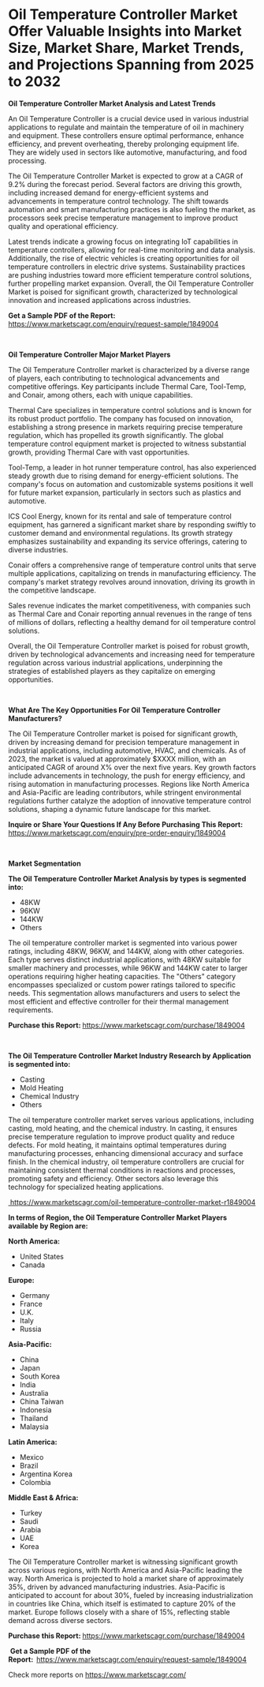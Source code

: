 <p><h1>Oil Temperature Controller Market Offer Valuable Insights into Market Size, Market Share, Market Trends, and Projections Spanning from 2025 to 2032</h1></p><p><strong>Oil Temperature Controller Market Analysis and Latest Trends</strong></p>
<p><p>An Oil Temperature Controller is a crucial device used in various industrial applications to regulate and maintain the temperature of oil in machinery and equipment. These controllers ensure optimal performance, enhance efficiency, and prevent overheating, thereby prolonging equipment life. They are widely used in sectors like automotive, manufacturing, and food processing.</p><p>The Oil Temperature Controller Market is expected to grow at a CAGR of 9.2% during the forecast period. Several factors are driving this growth, including increased demand for energy-efficient systems and advancements in temperature control technology. The shift towards automation and smart manufacturing practices is also fueling the market, as processors seek precise temperature management to improve product quality and operational efficiency.</p><p>Latest trends indicate a growing focus on integrating IoT capabilities in temperature controllers, allowing for real-time monitoring and data analysis. Additionally, the rise of electric vehicles is creating opportunities for oil temperature controllers in electric drive systems. Sustainability practices are pushing industries toward more efficient temperature control solutions, further propelling market expansion. Overall, the Oil Temperature Controller Market is poised for significant growth, characterized by technological innovation and increased applications across industries.</p></p>
<p><strong>Get a Sample PDF of the Report:&nbsp;</strong> <a href="https://www.marketscagr.com/enquiry/request-sample/1849004?utm_campaign=3263&utm_medium=2&utm_source=Github&utm_content=ia&utm_term=11042025&utm_id=oil-temperature-controller">https://www.marketscagr.com/enquiry/request-sample/1849004</a></p>
<p>&nbsp;</p>
<p><strong>Oil Temperature Controller Major Market Players</strong></p>
<p><p>The Oil Temperature Controller market is characterized by a diverse range of players, each contributing to technological advancements and competitive offerings. Key participants include Thermal Care, Tool-Temp, and Conair, among others, each with unique capabilities.</p><p>Thermal Care specializes in temperature control solutions and is known for its robust product portfolio. The company has focused on innovation, establishing a strong presence in markets requiring precise temperature regulation, which has propelled its growth significantly. The global temperature control equipment market is projected to witness substantial growth, providing Thermal Care with vast opportunities.</p><p>Tool-Temp, a leader in hot runner temperature control, has also experienced steady growth due to rising demand for energy-efficient solutions. The company's focus on automation and customizable systems positions it well for future market expansion, particularly in sectors such as plastics and automotive.</p><p>ICS Cool Energy, known for its rental and sale of temperature control equipment, has garnered a significant market share by responding swiftly to customer demand and environmental regulations. Its growth strategy emphasizes sustainability and expanding its service offerings, catering to diverse industries.</p><p>Conair offers a comprehensive range of temperature control units that serve multiple applications, capitalizing on trends in manufacturing efficiency. The company's market strategy revolves around innovation, driving its growth in the competitive landscape.</p><p>Sales revenue indicates the market competitiveness, with companies such as Thermal Care and Conair reporting annual revenues in the range of tens of millions of dollars, reflecting a healthy demand for oil temperature control solutions.</p><p>Overall, the Oil Temperature Controller market is poised for robust growth, driven by technological advancements and increasing need for temperature regulation across various industrial applications, underpinning the strategies of established players as they capitalize on emerging opportunities.</p></p>
<p>&nbsp;</p>
<p><strong>What Are The Key Opportunities For Oil Temperature Controller Manufacturers?</strong></p>
<p><p>The Oil Temperature Controller market is poised for significant growth, driven by increasing demand for precision temperature management in industrial applications, including automotive, HVAC, and chemicals. As of 2023, the market is valued at approximately $XXXX million, with an anticipated CAGR of around X% over the next five years. Key growth factors include advancements in technology, the push for energy efficiency, and rising automation in manufacturing processes. Regions like North America and Asia-Pacific are leading contributors, while stringent environmental regulations further catalyze the adoption of innovative temperature control solutions, shaping a dynamic future landscape for this market.</p></p>
<p><strong>Inquire or Share Your Questions If Any Before Purchasing This Report:</strong> <a href="https://www.marketscagr.com/enquiry/pre-order-enquiry/1849004?utm_campaign=3263&utm_medium=2&utm_source=Github&utm_content=ia&utm_term=11042025&utm_id=oil-temperature-controller">https://www.marketscagr.com/enquiry/pre-order-enquiry/1849004</a></p>
<p>&nbsp;</p>
<p><strong>Market Segmentation</strong></p>
<p><strong>The Oil Temperature Controller Market Analysis by types is segmented into:</strong></p>
<p><ul><li>48KW</li><li>96KW</li><li>144KW</li><li>Others</li></ul></p>
<p><p>The oil temperature controller market is segmented into various power ratings, including 48KW, 96KW, and 144KW, along with other categories. Each type serves distinct industrial applications, with 48KW suitable for smaller machinery and processes, while 96KW and 144KW cater to larger operations requiring higher heating capacities. The "Others" category encompasses specialized or custom power ratings tailored to specific needs. This segmentation allows manufacturers and users to select the most efficient and effective controller for their thermal management requirements.</p></p>
<p><strong>Purchase this Report:&nbsp;</strong><a href="https://www.marketscagr.com/purchase/1849004?utm_campaign=3263&utm_medium=2&utm_source=Github&utm_content=ia&utm_term=11042025&utm_id=oil-temperature-controller">https://www.marketscagr.com/purchase/1849004</a></p>
<p>&nbsp;</p>
<p><strong>The Oil Temperature Controller Market Industry Research by Application is segmented into:</strong></p>
<p><ul><li>Casting</li><li>Mold Heating</li><li>Chemical Industry</li><li>Others</li></ul></p>
<p><p>The oil temperature controller market serves various applications, including casting, mold heating, and the chemical industry. In casting, it ensures precise temperature regulation to improve product quality and reduce defects. For mold heating, it maintains optimal temperatures during manufacturing processes, enhancing dimensional accuracy and surface finish. In the chemical industry, oil temperature controllers are crucial for maintaining consistent thermal conditions in reactions and processes, promoting safety and efficiency. Other sectors also leverage this technology for specialized heating applications.</p></p>
<p><a href="https://www.marketscagr.com/oil-temperature-controller-market-r1849004?utm_campaign=3263&utm_medium=2&utm_source=Github&utm_content=ia&utm_term=11042025&utm_id=oil-temperature-controller">&nbsp;https://www.marketscagr.com/oil-temperature-controller-market-r1849004</a></p>
<p><strong>In terms of Region, the Oil Temperature Controller Market Players available by Region are:</strong></p>
<p>
    <p> <strong> North America: </strong>
        <ul>
            <li>United States</li>
            <li>Canada</li>
        </ul>
        </p> 
    <p> <strong> Europe: </strong>
        <ul>
            <li>Germany</li>
            <li>France</li>
            <li>U.K.</li>
            <li>Italy</li>
            <li>Russia</li>
        </ul>
        </p> 
    <p> <strong> Asia-Pacific: </strong>
        <ul>
            <li>China</li>
            <li>Japan</li>
            <li>South Korea</li>
            <li>India</li>
            <li>Australia</li>
            <li>China Taiwan</li>
            <li>Indonesia</li>
            <li>Thailand</li>
            <li>Malaysia</li>
        </ul>
        </p> 
    <p> <strong> Latin America: </strong>
        <ul>
            <li>Mexico</li>
            <li>Brazil</li>
            <li>Argentina Korea</li>
            <li>Colombia</li>
        </ul>
        </p> 
    <p> <strong> Middle East & Africa: </strong>
        <ul>
            <li>Turkey</li>
            <li>Saudi</li>
            <li>Arabia</li>
            <li>UAE</li>
            <li>Korea</li>
        </ul>
    </p>
    </p>
<p><p>The Oil Temperature Controller market is witnessing significant growth across various regions, with North America and Asia-Pacific leading the way. North America is projected to hold a market share of approximately 35%, driven by advanced manufacturing industries. Asia-Pacific is anticipated to account for about 30%, fueled by increasing industrialization in countries like China, which itself is estimated to capture 20% of the market. Europe follows closely with a share of 15%, reflecting stable demand across diverse sectors.</p></p>
<p><strong>Purchase this Report: </strong><a href="https://www.marketscagr.com/purchase/1849004?utm_campaign=3263&utm_medium=2&utm_source=Github&utm_content=ia&utm_term=11042025&utm_id=oil-temperature-controller">https://www.marketscagr.com/purchase/1849004</a></p>
<p>&nbsp;<strong>Get a Sample PDF of the Report:&nbsp;&nbsp;</strong><a href="https://www.marketscagr.com/enquiry/request-sample/1849004?utm_campaign=3263&utm_medium=2&utm_source=Github&utm_content=ia&utm_term=11042025&utm_id=oil-temperature-controller">https://www.marketscagr.com/enquiry/request-sample/1849004</a></p>
<p><strong></strong></p>
<p>Check more reports on <a href="https://www.marketscagr.com/?utm_campaign=3263&utm_medium=2&utm_source=Github&utm_content=ia&utm_term=11042025&utm_id=oil-temperature-controller">https://www.marketscagr.com/</a></p>